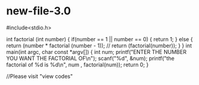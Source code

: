 # new-file-3.0

#include<stdio.h>

int factorial (int number)
{
    if(number == 1 || number == 0)
    {
        return 1;
    }
    else {
        return (number * factorial (number - 1));
      // return (factorial(number));
    }
}
int main(int argc, char const *argv[])
{
    int num;
    printf("ENTER THE NUMBER YOU WANT THE FACTORIAL OF\n");
    scanf("%d", &num);
    printf("the factorial of %d is %d\n", num , factorial(num));
    return 0;
}










//Please visit "view codes" 
